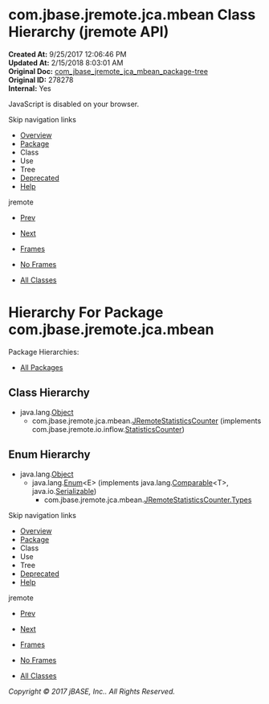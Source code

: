 # com.jbase.jremote.jca.mbean Class Hierarchy (jremote   API)

**Created At:** 9/25/2017 12:06:46 PM  
**Updated At:** 2/15/2018 8:03:01 AM  
**Original Doc:** [com_jbase_jremote_jca_mbean_package-tree](https://docs.jbase.com/39266-mbean/com_jbase_jremote_jca_mbean_package-tree)  
**Original ID:** 278278  
**Internal:** Yes  

<!--<br>    try {<br>        if (location.href.indexOf('is-external=true') == -1) {<br>            parent.document.title="com.jbase.jremote.jca.mbean Class Hierarchy (jremote   API)";<br>        }<br>    }<br>    catch(err) {<br>    }<br>//-->
JavaScript is disabled on your browser.

Skip navigation links

- [Overview](../../../../../overview-summary.html)
- [Package](./../com.jbase.jremote.jca.mbean-%28jremote---api%29)
- Class
- Use
- Tree
- [Deprecated](../../../../../deprecated-list.html)
- [Help](../../../../../help-doc.html)


jremote <br>

- [Prev](./../../inflow/protocol/com.jbase.jremote.jca.inflow.protocol-class-hierarchy-%28jremote---api%29)
- [Next](./../../spring/com.jbase.jremote.jca.spring-class-hierarchy-%28jremote-api%29)


- [Frames](./.)
- [No Frames](./.)


- [All Classes](../../../../../allclasses-noframe.html)


<!--<br>  allClassesLink = document.getElementById("allclasses\_navbar\_top");<br>  if(window==top) {<br>    allClassesLink.style.display = "block";<br>  }<br>  else {<br>    allClassesLink.style.display = "none";<br>  }<br>  //-->

# Hierarchy For Package com.jbase.jremote.jca.mbean
Package Hierarchies:
- [All Packages](../../../../../overview-tree.html)

## Class Hierarchy

- java.lang.[Object](http://java.sun.com/j2se/1.5.0/docs/api/java/lang/Object.html?is-external=true "class or interface in java.lang")
    - com.jbase.jremote.jca.mbean.[JRemoteStatisticsCounter](./../jremotestatisticscounter-%28jremote---api%29 "class in com.jbase.jremote.jca.mbean") (implements com.jbase.jremote.io.inflow.[StatisticsCounter](./../../../io/inflow/statisticscounter-%28jremote---api%29 "interface in com.jbase.jremote.io.inflow"))


## Enum Hierarchy

- java.lang.[Object](http://java.sun.com/j2se/1.5.0/docs/api/java/lang/Object.html?is-external=true "class or interface in java.lang")
    - java.lang.[Enum](http://java.sun.com/j2se/1.5.0/docs/api/java/lang/Enum.html?is-external=true "class or interface in java.lang")&lt;E&gt; (implements java.lang.[Comparable](http://java.sun.com/j2se/1.5.0/docs/api/java/lang/Comparable.html?is-external=true "class or interface in java.lang")&lt;T&gt;, java.io.[Serializable](http://java.sun.com/j2se/1.5.0/docs/api/java/io/Serializable.html?is-external=true "class or interface in java.io"))
        - com.jbase.jremote.jca.mbean.[JRemoteStatisticsCounter.Types](./../jremotestatisticscounter-%28jremote---api%29 "enum in com.jbase.jremote.jca.mbean")

Skip navigation links

- [Overview](../../../../../overview-summary.html)
- [Package](./../com.jbase.jremote.jca.mbean-%28jremote---api%29)
- Class
- Use
- Tree
- [Deprecated](../../../../../deprecated-list.html)
- [Help](../../../../../help-doc.html)


jremote <br>

- [Prev](./../../inflow/protocol/com.jbase.jremote.jca.inflow.protocol-class-hierarchy-%28jremote---api%29)
- [Next](./../../spring/com.jbase.jremote.jca.spring-class-hierarchy-%28jremote-api%29)


- [Frames](./.)
- [No Frames](./.)


- [All Classes](../../../../../allclasses-noframe.html)


<!--<br>  allClassesLink = document.getElementById("allclasses\_navbar\_bottom");<br>  if(window==top) {<br>    allClassesLink.style.display = "block";<br>  }<br>  else {<br>    allClassesLink.style.display = "none";<br>  }<br>  //-->

*Copyright © 2017 jBASE, Inc.. All Rights Reserved.*
